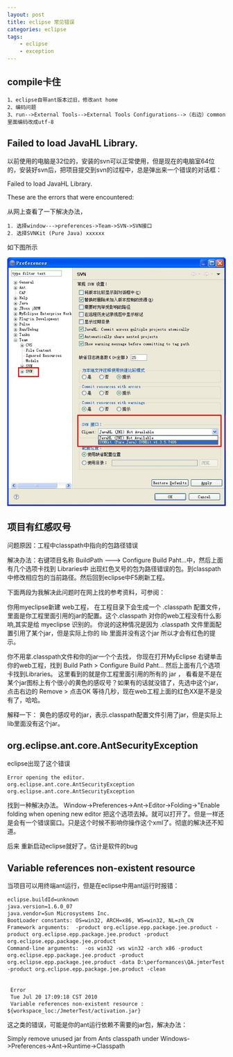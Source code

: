 ```yaml
---
layout: post
title: eclipse 常见错误
categories: eclipse
tags: 
    - eclipse
    - exception
---
```


## compile卡住

    1、eclipse自带ant版本过旧，修改ant home
    2、编码问题
    3、run-->External Tools-->External Tools Configurations-->（右边）common里面编码改成utf-8

## Failed to load JavaHL Library.

以前使用的电脑是32位的，安装的svn可以正常使用，但是现在的电脑室64位的，安装好svn后，把项目提交到svn的过程中，总是弹出来一个错误的对话框：

Failed to load JavaHL Library. 

These are the errors that were encountered: 

从网上查看了一下解决办法，

    1. 选择window--->preferences->Team->SVN->SVN接口
    2. 选择SVNKit (Pure Java) xxxxxx

如下图所示

<img src="/media/img/eclipse-exception-1.jpg">

## 项目有红感叹号

问题原因：工程中classpath中指向的包路径错误

解决办法：右键项目名称 BuildPath ---> Configure Build Paht...中，然后上面有几个选项卡找到 Libraries中 出现红色叉号的包为路径错误的包。到classpath中修改相应包的当前路径。然后回到eclipse中F5刷新工程。

下面两段为我解决此问题时在网上找的参考资料，可参阅：

你用myeclipse新建 web工程， 在工程目录下会生成一个 .classpath 配置文件， 里面是你工程里面引用的jar的配置。这个.classpath 对你的web工程没有什么影响,其实是给 myeclipse 识别的。 你说的这种情况是因为 .classpath 文件里面配置引用了某个jar，但是实际上你的 lib 里面并没有这个jar 所以才会有红色的提示。 

你不用拿.classpath文件和你的jar一个个去找， 你现在打开MyEclipse 右键单击你的web工程，找到 Build Path > Configure Build Paht... 然后上面有几个选项卡找到Libraries。  这里看到的就是你工程里面引用的所有的 jar ， 看看是不是在某个jar图标上有个很小的黄色的感叹号？如果有的话就没错了，先选中这个jar， 点击右边的 Remove  > 点击OK 等待几秒，现在web工程上面的红色XX是不是没有了，哈哈。 

解释一下： 黄色的感叹号的jar，表示.classpath配置文件引用了jar，但是实际上lib里面没有这个jar。

## org.eclipse.ant.core.AntSecurityException  

eclipse出现了这个错误

    Error opening the editor.
    org.eclipse.ant.core.AntSecurityException
    org.eclipse.ant.core.AntSecurityException

找到一种解决办法。 Window->Preferences->Ant->Editor->Folding->"Enable folding when opening new editor 把这个选项去掉。就可以打开了。但是一样还是会有一个错误窗口。只是这个时候不影响你操作这个xml了。彻底的解决还不知道。

后来 重新启动eclipse就好了。估计是软件的bug

## Variable references non-existent resource

当项目可以用终端ant运行，但是在eclipse中用ant运行时报错：

    eclipse.buildId=unknown
    java.version=1.6.0_07
    java.vendor=Sun Microsystems Inc.
    BootLoader constants: OS=win32, ARCH=x86, WS=win32, NL=zh_CN
    Framework arguments:  -product org.eclipse.epp.package.jee.product -product org.eclipse.epp.package.jee.product -product org.eclipse.epp.package.jee.product
    Command-line arguments:  -os win32 -ws win32 -arch x86 -product org.eclipse.epp.package.jee.product -product org.eclipse.epp.package.jee.product -data D:\performances\QA.jmterTest -product org.eclipse.epp.package.jee.product -clean


     Error
     Tue Jul 20 17:09:18 CST 2010
     Variable references non-existent resource : ${workspace_loc:/JmeterTest/activation.jar}


这之类的错误，可能是你的ant运行依赖不需要的jar包，解决办法：

Simply remove unused jar from Ants classpath under Windows->Preferences->Ant->Runtime->Classpath


